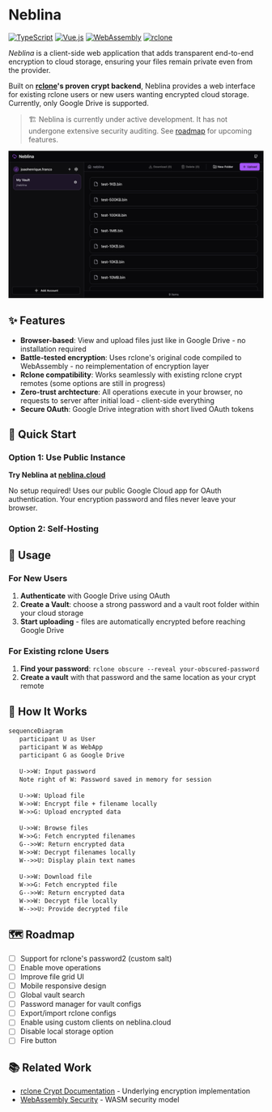 # Neblina

[![TypeScript](https://img.shields.io/badge/TypeScript-007ACC?style=flat&logo=typescript&logoColor=white)](https://www.typescriptlang.org/)
[![Vue.js](https://img.shields.io/badge/Vue.js-35495E?style=flat&logo=vue.js&logoColor=4FC08D)](https://vuejs.org/)
[![WebAssembly](https://img.shields.io/badge/WebAssembly-654FF0?style=flat&logo=webassembly&logoColor=white)](https://webassembly.org/)
[![rclone](https://img.shields.io/badge/rclone-FF6B35?style=flat&logo=rclone&logoColor=white)](https://rclone.org/)


_Neblina_ is a client-side web application that adds transparent end-to-end encryption to cloud storage, ensuring your files remain private even from the provider.

Built on **[rclone](https://rclone.org/)'s proven crypt backend**, Neblina provides a web interface for existing rclone users or new users wanting encrypted cloud storage. Currently, only Google Drive is supported.

> 🏗️ Neblina is currently under active development. It has not undergone extensive security auditing. See [roadmap](#%EF%B8%8F-roadmap) for upcoming features.

![image](public/screenshot.png)

## ✨ Features

- **Browser-based**: View and upload files just like in Google Drive - no installation required
- **Battle-tested encryption**: Uses rclone's original code compiled to WebAssembly - no reimplementation of encryption layer
- **Rclone compatibility**: Works seamlessly with existing rclone crypt remotes (some options are still in progress)
- **Zero-trust archtecture**: All operations execute in your browser, no requests to server after initial load - client-side everything
- **Secure OAuth**: Google Drive integration with short lived OAuth tokens


## 🚀 Quick Start

### Option 1: Use Public Instance

**Try Neblina at [neblina.cloud](https://neblina.cloud)**

No setup required! Uses our public Google Cloud app for OAuth authentication. Your encryption password and files never leave your browser.

### Option 2: Self-Hosting


## 📖 Usage

### For New Users

1. **Authenticate** with Google Drive using OAuth
2. **Create a Vault**: choose a strong password and a vault root folder within your cloud storage
4. **Start uploading** - files are automatically encrypted before reaching Google Drive

### For Existing rclone Users

1. **Find your password**: `rclone obscure --reveal your-obscured-password`
3. **Create a vault** with that password and the same location as your crypt remote

## 🔧 How It Works

```mermaid
sequenceDiagram
   participant U as User
   participant W as WebApp
   participant G as Google Drive

   U->>W: Input password
   Note right of W: Password saved in memory for session

   U->>W: Upload file
   W->>W: Encrypt file + filename locally
   W->>G: Upload encrypted data

   U->>W: Browse files
   W->>G: Fetch encrypted filenames
   G-->>W: Return encrypted data
   W->>W: Decrypt filenames locally
   W-->>U: Display plain text names

   U->>W: Download file
   W->>G: Fetch encrypted file
   G-->>W: Return encrypted data
   W->>W: Decrypt file locally
   W-->>U: Provide decrypted file
```

## 🗺️ Roadmap

- [ ] Support for rclone's password2 (custom salt)
- [ ] Enable move operations
- [ ] Improve file grid UI
- [ ] Mobile responsive design
- [ ] Global vault search
- [ ] Password manager for vault configs
- [ ] Export/import rclone configs
- [ ] Enable using custom clients on neblina.cloud
- [ ] Disable local storage option
- [ ] Fire button

## 📚 Related Work

- [rclone Crypt Documentation](https://rclone.org/crypt/) - Underlying encryption implementation
- [WebAssembly Security](https://webassembly.org/docs/security/) - WASM security model
